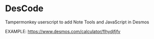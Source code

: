 # DesCode
Tampermonkey userscript to add Note Tools and JavaScript in Desmos

EXAMPLE: https://www.desmos.com/calculator/flhydjfjfv
